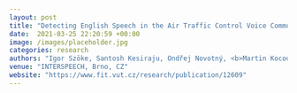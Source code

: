 ```yaml
---
layout: post
title: "Detecting English Speech in the Air Traffic Control Voice Communication"
date:  2021-03-25 22:20:59 +00:00
image: /images/placeholder.jpg
categories: research
authors: "Igor Szöke, Santosh Kesiraju, Ondřej Novotný, <b>Martin Kocour</b>, Karel Veselý, Jan Černocký"
venue: "INTERSPEECH, Brno, CZ"
website: "https://www.fit.vut.cz/research/publication/12609"
---
```


